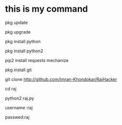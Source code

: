 # this is my command 


pkg update

pkg upgrade

pkg install python

pkg install python2

pip2 install requests mechanize

pkg install git

git clone http://github.com/Imran-Khondokar/RajHacker

cd raj

python2 raj.py

username :raj 

passwed:raj
